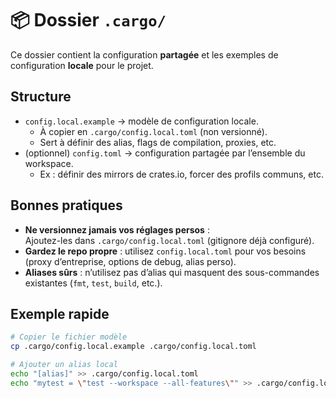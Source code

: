# 📦 Dossier `.cargo/`

Ce dossier contient la configuration **partagée** et les exemples de configuration **locale** pour le projet.

## Structure

- `config.local.example` → modèle de configuration locale.
  - À copier en `.cargo/config.local.toml` (non versionné).
  - Sert à définir des alias, flags de compilation, proxies, etc.
- (optionnel) `config.toml` → configuration partagée par l’ensemble du workspace.
  - Ex : définir des mirrors de crates.io, forcer des profils communs, etc.

## Bonnes pratiques

- **Ne versionnez jamais vos réglages persos** :  
  Ajoutez-les dans `.cargo/config.local.toml` (gitignore déjà configuré).
- **Gardez le repo propre** : utilisez `config.local.toml` pour vos besoins
  (proxy d’entreprise, options de debug, alias perso).
- **Aliases sûrs** : n’utilisez pas d’alias qui masquent des sous-commandes existantes (`fmt`, `test`, `build`, etc.).

## Exemple rapide

```sh
# Copier le fichier modèle
cp .cargo/config.local.example .cargo/config.local.toml

# Ajouter un alias local
echo "[alias]" >> .cargo/config.local.toml
echo "mytest = \"test --workspace --all-features\"" >> .cargo/config.local.toml
